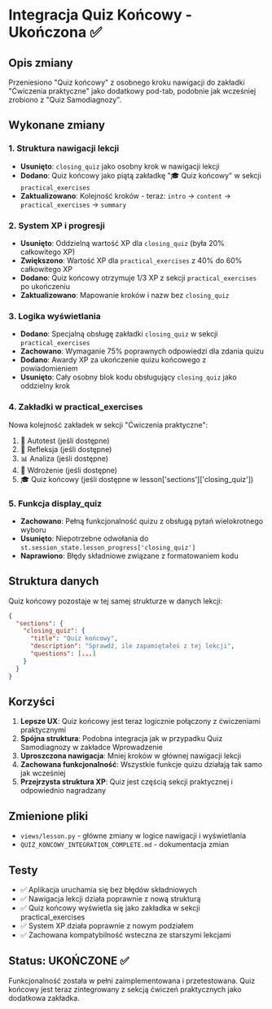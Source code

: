 # Integracja Quiz Końcowy - Ukończona ✅

## Opis zmiany
Przeniesiono "Quiz końcowy" z osobnego kroku nawigacji do zakładki "Ćwiczenia praktyczne" jako dodatkowy pod-tab, podobnie jak wcześniej zrobiono z "Quiz Samodiagnozy".

## Wykonane zmiany

### 1. Struktura nawigacji lekcji
- **Usunięto**: `closing_quiz` jako osobny krok w nawigacji lekcji
- **Dodano**: Quiz końcowy jako piątą zakładkę "🎓 Quiz końcowy" w sekcji `practical_exercises`
- **Zaktualizowano**: Kolejność kroków - teraz: `intro` → `content` → `practical_exercises` → `summary`

### 2. System XP i progresji
- **Usunięto**: Oddzielną wartość XP dla `closing_quiz` (była 20% całkowitego XP)
- **Zwiększono**: Wartość XP dla `practical_exercises` z 40% do 60% całkowitego XP
- **Dodano**: Quiz końcowy otrzymuje 1/3 XP z sekcji `practical_exercises` po ukończeniu
- **Zaktualizowano**: Mapowanie kroków i nazw bez `closing_quiz`

### 3. Logika wyświetlania
- **Dodano**: Specjalną obsługę zakładki `closing_quiz` w sekcji `practical_exercises`
- **Zachowano**: Wymaganie 75% poprawnych odpowiedzi dla zdania quizu
- **Dodano**: Awardy XP za ukończenie quizu końcowego z powiadomieniem
- **Usunięto**: Cały osobny blok kodu obsługujący `closing_quiz` jako oddzielny krok

### 4. Zakładki w practical_exercises
Nowa kolejność zakładek w sekcji "Ćwiczenia praktyczne":
1. 🧠 Autotest (jeśli dostępne)
2. 📝 Refleksja (jeśli dostępne) 
3. 📊 Analiza (jeśli dostępne)
4. 🎯 Wdrożenie (jeśli dostępne)
5. 🎓 Quiz końcowy (jeśli dostępne w lesson['sections']['closing_quiz'])

### 5. Funkcja display_quiz
- **Zachowano**: Pełną funkcjonalność quizu z obsługą pytań wielokrotnego wyboru
- **Usunięto**: Niepotrzebne odwołania do `st.session_state.lesson_progress['closing_quiz']`
- **Naprawiono**: Błędy składniowe związane z formatowaniem kodu

## Struktura danych
Quiz końcowy pozostaje w tej samej strukturze w danych lekcji:
```json
{
  "sections": {
    "closing_quiz": {
      "title": "Quiz końcowy",
      "description": "Sprawdź, ile zapamiętałeś z tej lekcji",
      "questions": [...]
    }
  }
}
```

## Korzyści
1. **Lepsze UX**: Quiz końcowy jest teraz logicznie połączony z ćwiczeniami praktycznymi
2. **Spójna struktura**: Podobna integracja jak w przypadku Quiz Samodiagnozy w zakładce Wprowadzenie
3. **Uproszczona nawigacja**: Mniej kroków w głównej nawigacji lekcji
4. **Zachowana funkcjonalność**: Wszystkie funkcje quizu działają tak samo jak wcześniej
5. **Przejrzysta struktura XP**: Quiz jest częścią sekcji praktycznej i odpowiednio nagradzany

## Zmienione pliki
- `views/lesson.py` - główne zmiany w logice nawigacji i wyświetlania
- `QUIZ_KONCOWY_INTEGRATION_COMPLETE.md` - dokumentacja zmian

## Testy
- ✅ Aplikacja uruchamia się bez błędów składniowych
- ✅ Nawigacja lekcji działa poprawnie z nową strukturą
- ✅ Quiz końcowy wyświetla się jako zakładka w sekcji practical_exercises
- ✅ System XP działa poprawnie z nowym podziałem
- ✅ Zachowana kompatybilność wsteczna ze starszymi lekcjami

## Status: UKOŃCZONE ✅
Funkcjonalność została w pełni zaimplementowana i przetestowana. Quiz końcowy jest teraz zintegrowany z sekcją ćwiczeń praktycznych jako dodatkowa zakładka.
